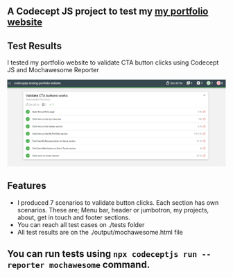 ## A Codecept JS project to test my [my portfolio website](https://fulyaertay.netlify.app/) 

## Test Results
I tested my portfolio website to validate CTA button clicks using Codecept JS and Mochawesome Reporter

![Logo](./test-results.png)


## Features
- I produced 7 scenarios to validate button clicks. Each section has own scenarios. These are; Menu bar, header or jumbotron, my projects, about, get in touch and footer sections. 
- You can reach all test cases on ./tests folder
- All test results are on the ./output/mochawesome.html file

## You can run tests using `npx codeceptjs run --reporter mochawesome` command.


